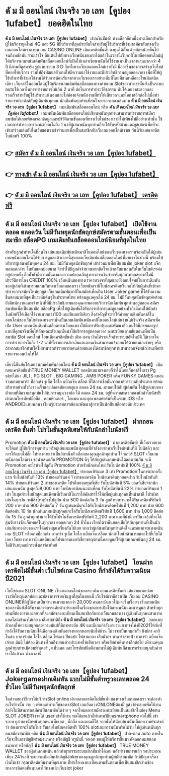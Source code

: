 # ดั ม มี ออนไลน์ เงินจริง วอ เลท【คูปอง 1ufabet】  ยอดฮิตในไทย

**ดั ม มี ออนไลน์ เงินจริง วอ เลท【คูปอง 1ufabet】** ฝากเงินขั้นต่ำ  ทางเลือกอีกหนึ่งทางเลือกสำหรับผู้ใช้บริการยุคใหม่ 4G และ 5G ที่มีบริการที่สุดประทับใจสำหรับผู้ใช้บริการที่เข้ามาสมัครกับทางเว็บเกมออนไลน์เราลงทุน เกม CASINO ONLINE เติมเครดิตขั้นต่ำ ลงทุนได้ตั้งแต่ หลักหน่วยขึ้นไปจนถึงหลักพัน ร่วมเร้าใจ ตื่นเต้นไปกับทางเว็บพนันของเราได้แล้วในเวลานี้เว็บคาสิโนสล็อตออนไลน์ผู้ให้บริการเกมพนันเดิมพันสล็อตออนไลน์ที่เปิดให้เหล่าเซียนพนันได้ใช้งานมาเป็นเวลานานมากกว่า 4 ปี มีภาพที่ดูสมจริง รูปแบบระบบ 3 D
อีกทั้งทางเว็บเกมออนไลน์เรายังมี มืออาชีพของการสร้างเว็บไซต์ที่คอยให้บริการ  รวมไปถึงพัฒนาตัวเกมให้มีความน่าใช้งานและมีประสิทธิภาพอยู่ตลอดเวลา เพื่อที่ให้ผู้ใช้บริการที่เข้ามาใช้งานได้รับการต้อนรับจากทางเว็บของเราอย่างเต็มที่โดยที่ขาดเหลืออะไรแม้แต่นิดเดียว เว็บคาสิโนออนไลน์ผู้ให้บริการเกมเดิมพันสล็อตของทางค่ายเกม Slotของทางเรานั้นยังเป็นระบบ autoใช้เวลาในการทำรายการไม่เกิน 2 นาที ต่อในการทำประวัติธุกรรม นับได้เลยว่าสะดวกและรวดเร็วสำหรับผู้ใช้บริการแน่นอนและไม่ต้องแจ้งพนักงานที่ทำให้เสียเวลาและโอกาสอีกต่อไปเมื่อทำรายการฝากตังค์กับผู้เดิมพันทุกคน
นักเดิมพันทุกท่านที่สนใจอยากจะลองเล่นเกม **ดั ม มี ออนไลน์ เงินจริง วอ เลท【คูปอง 1ufabet】** เกมเดิมพันสล็อตออนไลน์ หรือ ***ดั ม มี ออนไลน์ เงินจริง วอ เลท【คูปอง 1ufabet】*** เกมพนันเดิมพันสล็อตออนไลน์เซียนพนันทุกท่านสามารถทำรายการสมัครสมาชิกได้เลยเพียงกรอกข้อมูลและปรัวัติตามขั้นตอนที่ทางเว็บไซต์ของเรามีให้เพียงไม่กี่อย่างเท่านั้น ใช้เวลาการทำรายการลงทะเบียนไม่ถึง 1 นาทีผู้เล่นพนันทุกท่านก็จะได้รับรหัสผ่านและยูสเซอร์เพื่อที่จะเข้ามาร่วมเล่นกับในเว็บของเราเข้าร่วมมาเพื่อเป็นสมาชิกกับเว็บเกมออนไลน์เราณ วันนี้รับเลยเครดิตโบนัสฟรี 100%

## 👉 [สมัคร ดั ม มี ออนไลน์ เงินจริง วอ เลท【คูปอง 1ufabet】](https://archa888.com/)
## 👉 [ทางเข้า ดั ม มี ออนไลน์ เงินจริง วอ เลท【คูปอง 1ufabet】](https://archa888.com/)
## 👉 [ดั ม มี ออนไลน์ เงินจริง วอ เลท【คูปอง 1ufabet】 เครดิตฟรี](https://archa888.com/)

## ดั ม มี ออนไลน์ เงินจริง วอ เลท【คูปอง 1ufabet】 เปิดใช้งานตลอด ตลอดวัน ไม่มีวันหยุดนักขัตฤกษ์สมัครตามขั้นตอนเพื่อเป็นสมาชิก สล็อตPG เกมเดิมพันสล็อตออนไลน์นิยมที่สุดในไทย

สำหรับลูกค้าท่านใดที่สนใจ เล่นเกมเดิมพันพนันคาสิโนออนไลน์ของเว็บของทางเราพร้อมเปิดให้ผู้เล่นเกมพนันออนไลน์ได้รับการดูแลแล้วเวลานี้สุดยอดเว็บเดิมพันสล็อตออนไลน์ที่มาแรงในช่วงนี้ พร้อมให้บริการผู้เล่นพนันทุกคน 24 ชม. ไม่มีวันหยุดนักขัตฤกษ์ เข้าร่วมมาเพื่อเป็นสมาชิก joker slot แจ็กพอตแตกง่าย โบนัสแตกบ่อยมาก จึงทำให้มีลูกค้าจำนวนมากติดใจแล้วกลับมาเล่นกับในเว็บไซต์เราต่ออยู่บ่อยครั้ง อีกทั้งยังมีความมั่นคงและความปลอดภัยสูงทางการเงินจ่ายจริงทุกบาททุกสตางค์ไม่มีประวัติการโกง CREDIT 100% เว็บพนันของทางเราควบวงจรที่สุดและยังตอบโจทย์ในการเดิมพันของผู้เล่นที่เข้ามาร่วมเล่นกับทางเว็บเกมของเรา
เว็บพนันเรามีโบนัสเครดิตฟรีแจกให้กับผู้เล่นที่เข้ามาทำรายการสมัครใหม่ทุกยูส เว็บเกมเดิมพันคาสิโนสมัครเพื่อเปิด User Joker game ที่ได้รับความชื่นชอบมากที่สุดเป็นระดับต้นๆในประเทศไทย พร้อมดูแลคุณได้ 24 ชม. ไม่มีวันหยุดนักขัตฤกษ์พร้อมยังมีพนักงานและเจ้าหน้าที่ที่มีประสิทธิภาพและคุณภาพคอยบริการนักเดิมพันทุกท่านอยู่ตลอด สมัครสมาชิกเพื่อเป็นสมาชิก สล็อตPg เพื่อให้ผู้เดิมพันได้รับการบริการและดูแลอย่างทั่วถึงมีเกมให้นักล่าโบนัสฟรีได้เลือกใช้งานมากกว่า100 เกมกันเลยทีเดียว
สิ่งสำคัญที่จะทำให้ค่ายเกมเดิมพันคาสิโนออนไลน์ของเว็บไซต์ของทางเรานั้นเป็นเกมเดิมพันพนันคาสิโนออนไลน์เล่นง่ายได้เงินจริง สมัครเพื่อเปิด User  เกมพนันเดิมพันสล็อตทางเว็บของเราได้มีการปรับปรุงและพัฒนาตัวเกมให้มีภาพและรูปแบบที่ดูสมจริงเพื่อให้ลักษณะตัวเกมนั้นน่าใช้บริการอยู่ตลอดเวลา ลงทะเบียนตามขั้นตอนเพื่อเป็นสมาชิก Slot ออนไลน์ โอนเติมเครดิตขั้นต่ำ เติม-ถอน เงินได้รวดเร็วด้วยระบบอัตโนมัติ ใช้เวลาในการทำรายการไม่ถึง 1-2 นาทีทั้งรายการฝากเงินและถอนเงินสามารถแจ้งถอนได้ด้วยตนเองง่ายๆ หรือถ้าหากสมาชิกท่านใดไม่สามารถทำรายการถอนด้วยตนเองได้สมาชิกทุกท่านสามารถแจ้งพนักงานเพื่อทำรายการถอนเงินให้ได้

เดี๋ยวนี้ยืนยันได้เลยว่าเกมเดิมพันออนไลน์ **ดั ม มี ออนไลน์ เงินจริง วอ เลท【คูปอง 1ufabet】** เติมถอนเครดิตขั้นต่ำTRUE MONEY WALLET ยอดนิยมมาแรงเลยก็ว่าได้โดยเว็บคาสิโนเรา Pg slotได้นำ  JILI , PG SLOT , BIG GAMING , AMB POKER หรือ FUNKY GAMES แหล่งรวมเกมบาคาร่า ป๊อกเด้ง รูเล็ต ไฮโล แบ็กแจ๊ค สล็อต ที่ได้การเชื่อมั่นจากองค์กรระบดับประเทศ พร้อมบริการอย่างทั่วถึงรวดเร็วและปลอดภัยคอยดูแล ตลอด 24 ชม. มามอบให้กับผู้เดิมพัน ได้มีรูปแบบของตัวเกมที่มีความสนุกมันไปกับการหมุนวงวล้อ ได้ ตลอด 24 ชม. อยู่ที่ความสะดวกของนักล่าโบนัสฟรีผ่านบนโทรศัพท์มือถือ , คอมพิวเตอร์ , ไอแพด และทุกแพลตฟอร์มที่เป็นระบบIOS หรือ ANDROIDแบบพกพา เรียนรู้ประสบการณ์และพัฒนาสู่การเป็นนักปั่นสล็อตระดับประเทศ

## ดั ม มี ออนไลน์ เงินจริง วอ เลท【คูปอง 1ufabet】 ฝากถอนเครดิต ขั้นต่ำ โปรโมชั่นสุดพิเศษให้กับนักล่าโบนัสฟรี

 Promotion  **ดั ม มี ออนไลน์ เงินจริง วอ เลท【คูปอง 1ufabet】** ฝากเครดิตขั้นต่ำ ที่เว็บเราอยากจะให้แก่  ผู้ใช้บริการทุกท่าน หรือผู้เล่นเกมพนันทุกคนที่กำลังอยากหาเว็บไซต์พนันที่มี โบนัสดีๆ และการให้แบบไม่กั๊ก ให้ทางค่ายเราเป็นอีกหนึ่งตัวเลือกของคุณลูกค้าทุกท่าน โจ๊กเกอร์ SLOT เว็บเกมพนันออนไลน์เรา ขอนำเสนอกับ PROMOTION ดีๆ ให้กับผู้เล่นเกมพนันได้ลองเล่นกัน จะมี Promotion อะไรบ้างไปดูกัน
 Promotion สำหรับนักเล่นใหม่ รับโบนัสทันที 100% [ดั ม มี ออนไลน์ เงินจริง วอ เลท【คูปอง 1ufabet】](https://archa888.com/) ทำยอดเทิร์นแค่ 3 เท่า
 Promotion ในการฝากครั้งแรก รับโบนัสทันที 13% ทำยอดเทิร์นแค่ 1 เท่าของเครดิต
โบนัสเครดิตทุกยอดฝาก รับโบนัสทันที 14% ทำยอดเทิร์นแค่ 2 เท่าของเครดิต
โปรคืนยอดทุนที่เสีย รับโบนัสทันที 5% ยอดที่เสียจากนักเล่นเกมพนัน สูงสุดถึง8,000 บาท
โบนัสเครดิตแนะนำเพื่อน รับโบนัสทันที 22% ทำยอดเทิร์นแค่ 1 เท่า
ในสุดท้ายโบนัสสุดแสนพิศษที่เว็บคาสิโนเราได้คัดสรรไว้ให้เพื่อผู้เล่นทุกคนที่หน้าตาดี โปรฝากเล่นในทุกวัน จะมีสิ่งไหนบ้างไปดูกัน
ฝาก 500 ติดต่อกัน 3 วัน ลูกค้าทุกท่านจะได้รับเครดิตฟรีทันที 200 บาท
ฝาก 900 ติดต่อกัน 7 วัน ผู้เล่นพนันจะได้รับโบนัสเครดิตฟรีทันที 1,200 บาท
ฝาก 600 ติดต่อกัน 10 วัน นักเล่นเกมพนันทุกคนจะได้รับโบนัสเครดิตฟรีทันที 1,600 บาท
ฝาก 1,000 ติดต่อกัน 15 วัน ลูกค้าทุกท่านจะได้รับโปรโมชั่นเครดิตฟรีทันที 2,200 บาท
และก็ยังมีการปั่นวงล้อที่จะได้ลุ้นรับรางวัลแจ็กพอตในทุกเวลา ตลอดเวลา 24 ชั่วโมง เรียกได้ว่าคืนยอดเสียให้กับทุกท่านที่เป็นนักเล่นกับทางค่ายของเราได้อย่างสุดเหวี่ยงกันไปเลย หากว่าผู้เล่นพนันทุกท่านติดใจและอยากจะแทงพนัน เกม SLOT หรือเกมป๊อกเด้ง บาคาร่า รูเล็ต ไฮโล แบ็กแจ๊ค สล็อต นักล่าโบนัสสามารถแตะไปที่เว็บได้เลย เว็บของทางเรามีแอดมินและโปรแกรมเมอร์เชี่ยวชาญด้านนี้คอยดูแลให้ผู้เล่นเกมพนันอยู่ 24 ชม. ไม่มีวันหยุดแม้กระทั่งเสาร์อาทิตย์

## ดั ม มี ออนไลน์ เงินจริง วอ เลท【คูปอง 1ufabet】 โอนฝากเครดิตไม่มีขั้นต่ำ  เว็บไซต์เกม Casino ที่กำลังได้รับความนิยมปี2021

เว็บไซต์เกม SLOT ONLINE เว็บเกมออนไลน์ของเรา เติม ถอนเครดิตขั้นต่ำ เล่นง่ายแตกบ่อย รางวัลใหญ่แตกบ่อยและอัตราการจ่ายเงินสูงที่สุดในตอนนี้ เว็บไซต์เราถือว่าเป็น เว็บเกม CASINO ONLINEที่มีผู้ใช้งานเป็นจำนวนมากมากกว่า 20,000 คนและมีแนวโน้มจะขึ้นเรื่อยๆ เว็บเกมพนันของเรานั้นยังได้รับจากองค์กรระดับต่างประเทศในเรื่องของการเปิดให้แทงพนันและการดูแล สำหรับทุกท่านที่ต้องการและอยากที่จะสมัครลงทะเบียนเป็นสมาชิกกับทางเว็บเกมของเรา ผู้เดิมพันทุกคนสามารถแอดไลน์เข้ามาได้เลย
	มาลิ้มรสชาติถึง **ดั ม มี ออนไลน์ เงินจริง วอ เลท【คูปอง 1ufabet】** ออกแบบตัวเกมให้ความสนุกและความมันส์ที่มีภาพระดับ 4K และมีเกมกำลังมาแรงแซงทางโค้งปี2021ให้กับที่กำลังได้รับความนิยมได้เลือกลงเดิมพันอย่างหลากหลายนับไม่ถ้วน  ไม่ว่าจะเป็นเกมกำถั่ว  ยิงปลา คาสิโนสด บาคาร่าสด ไฮโล สล็อต ไพ่แคง ปั่นแปะ ไพ่สามกอง เสือมังกร บาคาร่าสายฟ้า บาคาร่า แบ็คแจ๊ค เก้าเก ดัมมี่ ไม่ต้องเดินทางไกลถึงบ่อนต่างประเทศให้เสียเวลา หรือเสียค่าเดินทางอีกต่อไป เพียงแค่คุณลูกค้าทุกท่านมีคอมพิวเตอร์ , แท็บเลต และโทรศัพท์มือถือพกพาได้ผู้เดิมพันก็สามารถร่วมสนุกกับค่ายเราได้แล้วณ ช่วงเวลานี้

## ดั ม มี ออนไลน์ เงินจริง วอ เลท【คูปอง 1ufabet】 Jokergameฝากเดิมพัน แบบไม่มีขั้นต่ำทรูวอเลทตลอด 24 ชั่วโมง ไม่มีวันหยุดนักขัตฤกษ์

ในส่วนของวิธีการใช้บริการSlot online ฝากถอนเครดิตไม่มีขั้นต่ำ ของทางเว็บเกมของเรา จะต้องทำอะไรบ้างนั้น ง่าย ๆ เพียงแค่ทางเว็บของเราSlot เกมวัดดวงONLONEต้องมี ยูส เข้าระบบเพื่อใช้งาน ถ้ายังไม่มีสามารถสมัครเป็นสมาชิกได้ง่าย ๆ จากโหมดการสมัครลงทะเบียนเป็นสมาชิกในช่อง Menu SLOT JOKERจึงจะได้ user เข้าใช้งาน พอได้มาแล้วก็ทำตามวิธีบนsmartphone ต่อไปนี้
เข้าระบบ ยูส  ของนักพนันทุกคน แท็บเลต , มือถือ และคอมก็ได้
จากนั้นให้นักเล่นพนันเลือกความประสงค์ว่า ต้องการจะได้รับโปร รับเลยโบนัสเครดิตฟรี 100% slotเกมการพนันหรือไม่รับ
ให้ผู้เล่นพนันทุกคนสมัครสมาชิก คลิก **ดั ม มี ออนไลน์ เงินจริง วอ เลท【คูปอง 1ufabet】** ฝาก-ถอน auto ภาพในเว็บจะขึ้นเลขบัญชีพร้อมธนาคาร หรือบัญชี ทรูมันนี่ วอเลท ของผู้ให้บริการขึ้นมา
คัดลอกหมายเลขธนาคาร หรือบัญชี **ดั ม มี ออนไลน์ เงินจริง วอ เลท【คูปอง 1ufabet】** TRUE MONEY WALLET ของผู้เล่นเกมพนัน แล้วทำธุรกรรมระบบฝากขั้นต่ำได้เลย
หลังทำรายการแล้ว รอประมาณเพียง 24วินาที ระบบจะเติมเงินเข้าบัญชีJokerของคุณลูกค้าทุกท่านผู้สมัครสมาชิก
ถ้ามีปัญหาเรื่องเงินไม่เข้า กรุณาติดต่อทีมงานที่คุณภาพ ที่ทำเรื่องลงทะเบียนตามขั้นตอนเพื่อเป็นสมาชิกผ่านช่องทางการติดต่อที่แนบเอาไว้ทางหน้าเว็บslot joker


